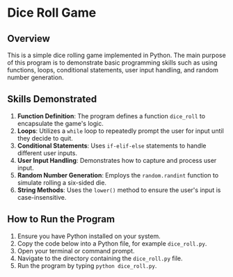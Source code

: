 # Dice Roll Game

## Overview

This is a simple dice rolling game implemented in Python. The main purpose of this program is to demonstrate basic programming skills such as using functions, loops, conditional statements, user input handling, and random number generation.

## Skills Demonstrated

1. **Function Definition**: The program defines a function `dice_roll` to encapsulate the game's logic.
2. **Loops**: Utilizes a `while` loop to repeatedly prompt the user for input until they decide to quit.
3. **Conditional Statements**: Uses `if-elif-else` statements to handle different user inputs.
4. **User Input Handling**: Demonstrates how to capture and process user input.
5. **Random Number Generation**: Employs the `random.randint` function to simulate rolling a six-sided die.
6. **String Methods**: Uses the `lower()` method to ensure the user's input is case-insensitive.

## How to Run the Program

1. Ensure you have Python installed on your system.
2. Copy the code below into a Python file, for example `dice_roll.py`.
3. Open your terminal or command prompt.
4. Navigate to the directory containing the `dice_roll.py` file.
5. Run the program by typing `python dice_roll.py`.